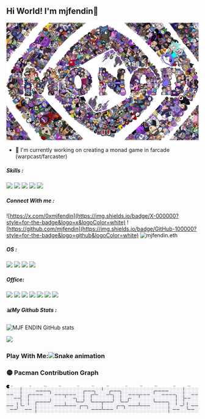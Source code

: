 ## Hi World! I'm mjfendin👋

![MJF ENDIN](img/monad.jpg)

<!--
**mjfendin/mjfendin** is a ✨ _special_ ✨ repository because its `README.md` (this file) appears on your GitHub profile.

Here are some ideas to get you started:

- 🔭 I’m currently working on ...
- 🌱 I’m currently learning ...
- 👯 I’m looking to collaborate on ...
- 🤔 I’m looking for help with ...
- 💬 Ask me about ...
- 📫 How to reach me: ...
- 😄 Pronouns: ...
- ⚡ Fun fact: ...
-->

- 🔭 I'm currently working on creating a monad game in farcade (warpcast/farcaster)

##### Skills :
<img src="https://img.shields.io/badge/Python-FFD43B?style=for-the-badge&logo=python&logoColor=blue" /> <img src="https://img.shields.io/badge/JavaScript-323330?style=for-the-badge&logo=javascript&logoColor=F7DF1E" /> <img src="https://img.shields.io/badge/Docker-2CA5E0?style=for-the-badge&logo=docker&logoColor=white" /> <img src="https://img.shields.io/badge/C%2B%2B-00599C?style=for-the-badge&logo=c%2B%2B&logoColor=white" /> <img src="https://img.shields.io/badge/Laravel-FF2D20?style=for-the-badge&logo=laravel&logoColor=white" />


##### Connect With me :
![https://x.com/0xmjfendin](https://img.shields.io/badge/X-000000?style=for-the-badge&logo=x&logoColor=white) ![https://github.com/mjfendin](https://img.shields.io/badge/GitHub-100000?style=for-the-badge&logo=github&logoColor=white) ![mjfendin.eth](https://img.shields.io/badge/Discord-5865F2?style=for-the-badge&logo=discord&logoColor=white)

##### OS :
<img src="https://img.shields.io/badge/Linux-FCC624?style=for-the-badge&logo=linux&logoColor=black" /> <img src="https://img.shields.io/badge/Ubuntu-E95420?style=for-the-badge&logo=ubuntu&logoColor=white" /> <img src="https://img.shields.io/badge/Debian-A81D33?style=for-the-badge&logo=debian&logoColor=white" /> <img src="https://img.shields.io/badge/Windows_11-0078d4?style=for-the-badge&logo=windows-11&logoColor=white" />

##### Office:
<img src="https://img.shields.io/badge/Microsoft_Excel-217346?style=for-the-badge&logo=microsoft-excel&logoColor=white" /> <img src="https://img.shields.io/badge/Microsoft_Word-2B579A?style=for-the-badge&logo=microsoft-word&logoColor=white" /> <img src="https://img.shields.io/badge/Microsoft_PowerPoint-B7472A?style=for-the-badge&logo=microsoft-powerpoint&logoColor=white" /> <img src="https://img.shields.io/badge/Google%20Sheets-34A853?style=for-the-badge&logo=google-sheets&logoColor=white" /> <img src="https://img.shields.io/badge/Microsoft_Office-D83B01?style=for-the-badge&logo=microsoft-office&logoColor=white" /> <img src="https://img.shields.io/badge/Notion-000000?style=for-the-badge&logo=notion&logoColor=white" /> <img src="https://img.shields.io/badge/Trello-0052CC?style=for-the-badge&logo=trello&logoColor=white" />

##### 📊My Github Stats :
![MJF ENDIN GitHub stats](https://github-readme-stats.vercel.app/api?username=mjfendin&show_icons=true&theme=buefy)

![](https://nirzak-streak-stats.vercel.app/?user=mjfendin&theme=default&hide_border=false)<br/>


### Play With Me:<img src="https://raw.githubusercontent.com/mjfendin/mjfendin/output/snake.svg" alt="Snake animation" />


### 🟡 Pacman Contribution Graph

<picture>
  <source media="(prefers-color-scheme: dark)" srcset="https://raw.githubusercontent.com/mjfendin/mjfendin/output/pacman-contribution-graph-dark.svg">
  <source media="(prefers-color-scheme: light)" srcset="https://raw.githubusercontent.com/mjfendin/mjfendin/output/pacman-contribution-graph.svg">
  <img alt="Pacman Contribution Graph" src="https://raw.githubusercontent.com/mjfendin/mjfendin/output/pacman-contribution-graph.svg">
</picture>

###